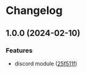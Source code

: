 # Changelog

## 1.0.0 (2024-02-10)

### Features

- discord module ([25f511f](https://github.com/Eventiva/Eventiva/commit/25f511fd049709cc618d12b47b2622f9c8a57e84))
